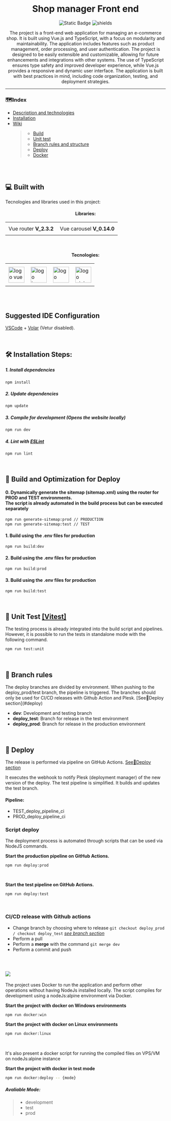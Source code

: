 <h1 align="center" id="title">Shop manager Front end</h1>

<p align="center">
 <img alt="Static Badge" src="https://img.shields.io/badge/Release-V--1.0.0-black?logoColor=%23000000&logoSize=16px&label=Release&labelColor=%230a66c2&color=%23c6cdcc">
 <img src="https://img.shields.io/badge/NodeJs-V--20.0.1-black?logo=npm&logoColor=%23000000&logoSize=16px&label=NodeJS&labelColor=%2397ca00&color=%23c6cdcc" alt="shields" />
</p>

<p align="center" id="description">
The project is a front-end web application for managing an e-commerce shop. It is built using Vue.js and TypeScript, with a focus on modularity and maintainability. The application includes features such as product management, order processing, and user authentication.
The project is designed to be easily extensible and customizable, allowing for future enhancements and integrations with other systems. The use of TypeScript ensures type safety and improved developer experience, while Vue.js provides a responsive and dynamic user interface. The application is built with best practices in mind, including code organization, testing, and deployment strategies.
</p>

---

### 🗺️Index

- [Description and technologies](#desc)
- [Installation](#installation)
- [Wiki](#wiki)
    > - [Build](#build)
    > - [Unit test](#test)
    > - [Branch rules and structure](#branch)
    > - [Deploy](#deploy)
    > - [Docker](#docker)

<br/>

<br/> 
<h2 id="desc">💻 Built with</h2>

<p>Tecnologies and libraries used in this project:</p>

<div align="center">
<h4>Libraries:</h4> 
<table align="center" style="border-collapse: collapse; border: none;">
  <tr>
    <td style="padding: 10px; border: none;">
      Vue router <b>V_2.3.2 </b>
    </td>
    <td style="padding: 10px; border: none;">
      Vue carousel <b>V_0.14.0</b>
    </td>
   </tr>
</table>

<br/>

<h4>Tecnologies:</h4>

<table align="center" style="border-collapse: collapse; border: none;">
  <tr>
    <td style="padding: 10px; border: none;">
      <img src="https://upload.wikimedia.org/wikipedia/commons/9/95/Vue.js_Logo_2.svg" alt="logo vue" width="50px" height="50px" />
    </td>
    <td style="padding: 10px; border: none;">
      <img src="https://upload.wikimedia.org/wikipedia/commons/4/4c/Typescript_logo_2020.svg" alt="logo javascript" width="50px" height="50px" />
    </td>
    <td style="padding: 10px; border: none;">
      <img src="https://upload.wikimedia.org/wikipedia/commons/9/96/Sass_Logo_Color.svg" alt="logo sass" width="50px" height="50px" />
    </td>
    <td style="padding: 10px; border: none;">
      <img src="https://upload.wikimedia.org/wikipedia/commons/1/1c/Pinialogo.svg" alt="logo pinia" width="50px" height="50px" />
    </td>
  </tr>
</table>
</div>

<br/> 
<br/>

## Suggested IDE Configuration

[VSCode](https://code.visualstudio.com/) + [Volar](https://marketplace.visualstudio.com/items?itemName=Vue.volar) (Vetur disabled).

<br/>
<h2 id="installation">🛠️ Installation Steps:</h2>

##### 1. Install dependencies

```sh
npm install
```

##### 2. Update dependencies

```sh
npm update
```

##### 3. Compile for development (_Opens the website locally_)

```sh
npm run dev
```

##### 4. Lint with [ESLint](https://eslint.org/)

```sh
npm run lint
```

<br/>

<h2 id="build">🔨 Build and Optimization for Deploy</h2>

#### 0. Dynamically generate the sitemap (sitemap.xml) using the router for PROD and TEST environments. <br/> The script is already automated in the build process but can be executed separately

```sh
npm run generate-sitemap:prod // PRODUCTION
npm run generate-sitemap:test // TEST
```

#### 1. Build using the .env files for production

```sh
npm run build:dev
```

#### 2. Build using the .env files for production

```sh
npm run build:prod
```

#### 3. Build using the .env files for production

```sh
npm run build:test
```

<br/>

<h2 id="test">🧪 Unit Test <a href="https://vitest.dev">[Vitest]</a></h2>
The testing process is already integrated into the build script and pipelines. However, it is possible to run the tests in standalone mode with the following command.

```sh
npm run test:unit
```

<br/>

<h2 id="branch">🌱 Branch rules</h2>
The deploy branches are divided by environment. When pushing to the deploy_prod/test branch, the pipeline is triggered. The branches should only be used for CI/CD releases with Github Action and Plesk.
[See🧨Deploy section](#deploy)

- **dev**: Development and testing branch
- **deploy_test**: Branch for release in the test environment
- **deploy_prod**: Branch for release in the production environment

<br/>

<h2 id="deploy">🧨 Deploy</h2>

The release is performed via pipeline on GitHub Actions.
[See🧨Deploy section](#deploy)

It executes the webhook to notify Plesk (deployment manager) of the new version of the deploy.
The test pipeline is simplified. It builds and updates the test branch.

#### **Pipeline**:

- TEST_deploy_pipeline_ci
- PROD_deploy_pipeline_ci

### **Script deploy**

The deployment process is automated through scripts that can be used via NodeJS commands.

**Start the production pipeline on GitHub Actions.**

```
npm run deploy:prod
```

<br/>

**Start the test pipeline on GitHub Actions.**

```
npm run deploy:test
```

<br/>

### **CI/CD release with Github actions**

- Change branch by choosing where to release `git checkout deploy_prod / checkout deploy_test` [_see branch section_](#branch)
- Perform a pull
- Perform a **merge** with the command `git merge dev`
- Perform a commit and push

<br/>

<h2 id="docker">
<img src="https://upload.wikimedia.org/wikipedia/commons/4/4e/Docker_%28container_engine%29_logo.svg" /> 
</h2>

The project uses Docker to run the application and perform other operations without having NodeJs installed locally. The script compiles for development using a nodeJs:alpine environment via Docker. 

**Start the project with docker on Windows environments**

```bash
npm run docker:win
```

**Start the project with docker on Linux environments**

```bash
npm run docker:linux
```

<br/>

It's also present a docker script for running the compiled files on VPS/VM on nodeJs:alpine instance

**Start the project with docker in test mode**

```bash
npm run docker:deploy -- {mode}
```

##### _Avaliable Mode_:

> - development
> - test
> - prod
